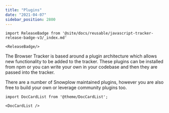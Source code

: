 ```yaml
---
title: "Plugins"
date: "2021-04-07"
sidebar_position: 2800
---
```


```mdx-code-block
import ReleaseBadge from '@site/docs/reusable/javascript-tracker-release-badge-v3/_index.md'

<ReleaseBadge/>
```

The Browser Tracker is based around a plugin architecture which allows new functionality to be added to the tracker. These plugins can be installed from npm or you can write your own in your codebase and then they are passed into the tracker.

There are a number of Snowplow maintained plugins, however you are also free to build your own or leverage community plugins too.

```mdx-code-block
import DocCardList from '@theme/DocCardList';

<DocCardList />
```
